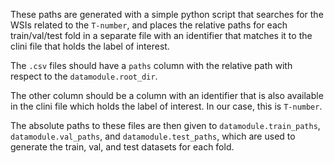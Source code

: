These paths are generated with a simple python script that searches for the WSIs related to the `T-number`, and places the relative paths for each train/val/test fold in a separate file with an identifier that matches it to the clini file that holds the label of interest.

The `.csv` files should have a `paths` column with the relative path with respect to the `datamodule.root_dir`.

The other column should be a column with an identifier that is also available in the clini file which holds the label of interest. In our case, this is `T-number`. 

The absolute paths to these files are then given to `datamodule.train_paths`, `datamodule.val_paths`, and `datamodule.test_paths`, which are used to generate the train, val, and test datasets for each fold.

